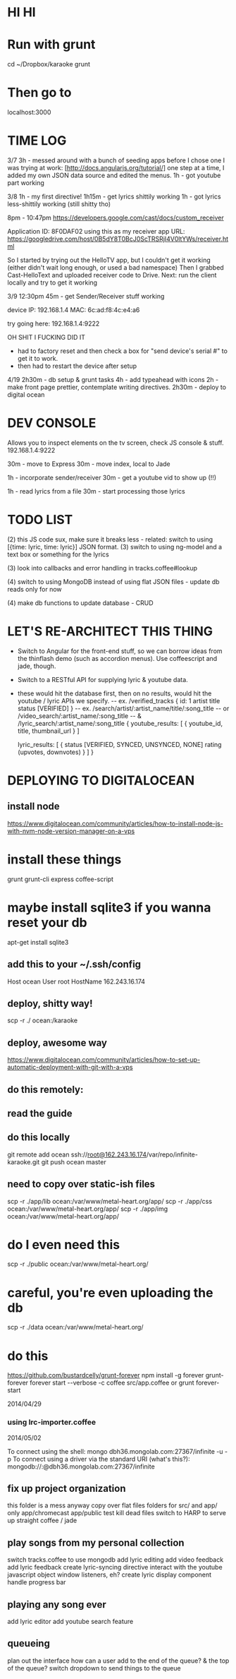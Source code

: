 # HI HI

# Run with grunt
cd ~/Dropbox/karaoke
grunt

# Then go to
localhost:3000


# TIME LOG

3/7
3h - messed around with a bunch of seeding apps before I chose one I was trying at work: [http://docs.angularjs.org/tutorial/] one step at a time, I added my own JSON data source and edited the menus.
1h - got youtube part working

3/8
1h - my first directive!
1h15m - get lyrics shittily working
1h - got lyrics less-shittily working (still shitty tho) 

8pm - 10:47pm
https://developers.google.com/cast/docs/custom_receiver

Application ID: 8F0DAF02
using this as my receiver app URL:
https://googledrive.com/host/0B5dY8T0BcJ0ScTRSRjI4V0ltYWs/receiver.html

So I started by trying out the HelloTV app,
but I couldn't get it working (either didn't wait long enough, or used a bad namespace)
Then I grabbed Cast-HelloText and uploaded receiver code to Drive.
Next: run the client locally and try to get it working

3/9
12:30pm
45m - get Sender/Receiver stuff working

device IP: 192.168.1.4
MAC: 6c:ad:f8:4c:e4:a6

try going here: 192.168.1.4:9222

OH SHIT I FUCKING DID IT
- had to factory reset and then check a box for "send device's serial #" to get it to work.
- then had to restart the device after setup

4/19
2h30m - db setup & grunt tasks
4h - add typeahead with icons
2h - make front page prettier, contemplate writing directives.
2h30m - deploy to digital ocean

# DEV CONSOLE
Allows you to inspect elements on the tv screen, check JS console & stuff.
192.168.1.4:9222

30m - move to Express
30m - move index, local to Jade

1h - incorporate sender/receiver
30m - get a youtube vid to show up (!!)

1h - read lyrics from a file
30m - start processing those lyrics




# TODO LIST

(2) this JS code sux, make sure it breaks less
    - related: switch to using [{time: lyric, time: lyric}] JSON format.
(3) switch to using ng-model and a text box or something for the lyrics

(3) look into callbacks and error handling in tracks.coffee#lookup

(4) switch to using MongoDB instead of using flat JSON files
    - update db reads only for now

(4) make db functions to update database
    - CRUD

# LET'S RE-ARCHITECT THIS THING
- Switch to Angular for the front-end stuff, so we can borrow ideas from the thinflash demo (such as accordion menus). Use coffeescript and jade, though.
- Switch to a RESTful API for supplying lyric & youtube data.
- these would hit the database first, then on no results, would hit the youtube / lyric APIs we specify.
-- ex. /verified_tracks
{
  id: 1
  artist
  title
  status [VERIFIED]
}
-- ex. /search/artist/:artist_name/title/:song_title
-- or /video_search/:artist_name/:song_title
-- &  /lyric_search/:artist_name/:song_title
{
  youtube_results: [
    {
      youtube_id, title, thumbnail_url
    }
  ]

  lyric_results: [
    {
      status [VERIFIED, SYNCED, UNSYNCED, NONE]
      rating (upvotes, downvotes)
    }
  ]
}

# DEPLOYING TO DIGITALOCEAN

## install node
https://www.digitalocean.com/community/articles/how-to-install-node-js-with-nvm-node-version-manager-on-a-vps

# install these things
grunt grunt-cli express coffee-script

# maybe install sqlite3 if you wanna reset your db
apt-get install sqlite3

## add this to your ~/.ssh/config
Host ocean
    User root
    HostName 162.243.16.174

## deploy, shitty way!
scp -r ./ ocean:/karaoke

## deploy, awesome way
https://www.digitalocean.com/community/articles/how-to-set-up-automatic-deployment-with-git-with-a-vps

## do this remotely:
## read the guide

## do this locally
git remote add ocean ssh://root@162.243.16.174/var/repo/infinite-karaoke.git
git push ocean master

## need to copy over static-ish files
scp -r ./app/lib ocean:/var/www/metal-heart.org/app/
scp -r ./app/css ocean:/var/www/metal-heart.org/app/
scp -r ./app/img ocean:/var/www/metal-heart.org/app/

# do I even need this
scp -r ./public ocean:/var/www/metal-heart.org/
# careful, you're even uploading the db
scp -r ./data ocean:/var/www/metal-heart.org/

# do this
https://github.com/bustardcelly/grunt-forever
npm install -g forever grunt-forever
forever start --verbose -c coffee src/app.coffee
or
grunt forever-start



2014/04/29
### using lrc-importer.coffee

2014/05/02

To connect using the shell:
mongo dbh36.mongolab.com:27367/infinite -u <dbuser> -p <dbpassword>
To connect using a driver via the standard URI (what's this?):
  mongodb://<dbuser>:<dbpassword>@dbh36.mongolab.com:27367/infinite

fix up project organization
---------------------
this folder is a mess anyway
copy over flat files
folders for src/ and app/ only 
  app/chromecast
  app/public
  test
kill dead files
switch to HARP to serve up straight coffee / jade

play songs from my personal collection
--------------------------------------
switch tracks.coffee to use mongodb
add lyric editing
add video feedback
add lyric feedback
create lyric-syncing directive
  interact with the youtube javascript object
    window listeners, eh?
  create lyric display component
  handle progress bar


playing any song ever
---------------------
add lyric editor
add youtube search feature

queueing
--------
plan out the interface
  how can a user add to the end of the queue? 
  & the top of the queue?
switch dropdown to send things to the queue


